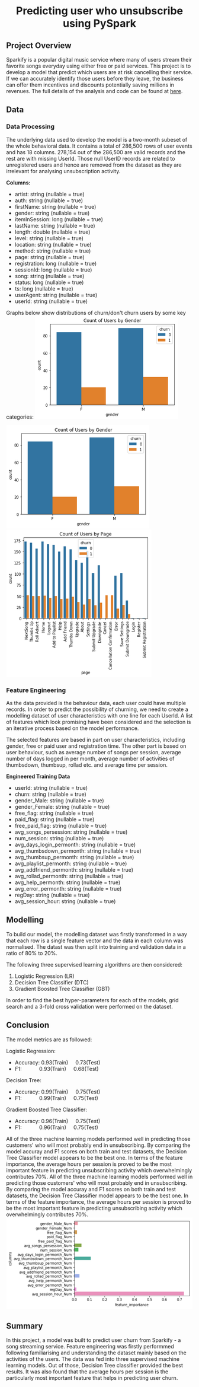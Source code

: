 # <center>Predicting user who unsubscribe using PySpark
## Project Overview
Sparkify is a popular digital music service where many of users stream their favorite songs everyday using either free or paid services. This project is to develop a model that predict which users are at risk cancelling their service. If we can accurately identify those users before they leave, the business can offer them incentives and discounts potentially saving millions in revenues.
The full details of the analysis and code can be found at [here](Sparkify.ipynb).

## Data
### Data Processing
The underlying data used to develop the model is a two-month subeset of the whole behavioral data. It contains a total of 286,500 rows of user events and has 18 columns. 278,154 out of the 286,500 are valid records and the rest are with missing UserId. Those null UserID records are related to unregistered users and hence are removed from the dataset as they are irrelevant for analysing unsubscription activity.

**Columns:** <br>
 - artist: string (nullable = true)<br>
 - auth: string (nullable = true)<br>
 - firstName: string (nullable = true)<br>
 - gender: string (nullable = true)<br>
 - itemInSession: long (nullable = true)<br>
 - lastName: string (nullable = true)<br>
 - length: double (nullable = true)<br>
 - level: string (nullable = true)<br>
 - location: string (nullable = true)<br>
 - method: string (nullable = true)<br>
 - page: string (nullable = true)<br>
 - registration: long (nullable = true)<br>
 - sessionId: long (nullable = true)<br>
 - song: string (nullable = true)<br>
 - status: long (nullable = true)<br>
 - ts: long (nullable = true)<br>
 - userAgent: string (nullable = true)<br>
 - userId: string (nullable = true)

Graphs below show distributions of churn/don't churn users by some key categories:
<img src="Image/Churn by Gender.png">

<img src="Image/Churn by Gender.png">

<img src="Image/Churn by Page.png">

### Feature Engineering
As the data provided is the behaviour data, each user could have multiple records. In order to predict the possibility of churning, we need to create a modelling dataset of user characteristics with one line for each UserId. A list of features which look promising have been considered and the selection is an iterative process based on the model performance. 

The selected features are based in part on user characteristics, including gender, free or paid user and registration time. The other part is based on user behaviour, such as average number of songs per session, average number of days logged in per month, average number of activities of thumbsdown, thumbsup, rollad etc. and average time per session.

**Engineered Training Data**
 - userId: string (nullable = true)
 - churn: string (nullable = true)
 - gender_Male: string (nullable = true)
 - gender_Female: string (nullable = true)
 - free_flag: string (nullable = true)
 - paid_flag: string (nullable = true)
 - free_paid_flag: string (nullable = true)
 - avg_songs_persession: string (nullable = true)
 - num_session: string (nullable = true)
 - avg_days_login_permonth: string (nullable = true)
 - avg_thumbsdown_permonth: string (nullable = true)
 - avg_thumbsup_permonth: string (nullable = true)
 - avg_playlist_permonth: string (nullable = true)
 - avg_addfriend_permonth: string (nullable = true)
 - avg_rollad_permonth: string (nullable = true)
 - avg_help_permonth: string (nullable = true)
 - avg_error_permonth: string (nullable = true)
 - regDay: string (nullable = true)
 - avg_session_hour: string (nullable = true)
 
 ## Modelling
 To build our model, the modelling dataset was firstly transformed in a way that each row is a single feature vector and the data in each column was normalised. The datast was then split into training and validation data in a ratio of 80% to 20%.

The following three supervised learning algorithms are then considered:
1. Logistic Regression (LR)
2. Decision Tree Classifier (DTC)
3. Gradient Boosted Tree Classifier (GBT)

In order to find the best hyper-parameters for each of the models, grid search and a 3-fold cross validation were performed on the dataset.

## Conclusion
The model metrics are as followed:

Logistic Regression:
- Accuracy:  0.93(Train) &nbsp; &nbsp; 0.73(Test) <br>
- F1: &nbsp; &nbsp;&nbsp; &nbsp;&nbsp; &nbsp; &nbsp;0.93(Train) &nbsp; &nbsp; 0.68(Test)<br>

Decision Tree:
- Accuracy:  0.99(Train) &nbsp; &nbsp; 0.75(Test) <br>
- F1: &nbsp; &nbsp;&nbsp; &nbsp;&nbsp; &nbsp; &nbsp;0.99(Train) &nbsp; &nbsp; 0.75(Test)<br>

Gradient Boosted Tree Classifier:
- Accuracy:  0.96(Train) &nbsp; &nbsp; 0.75(Test) <br>
- F1: &nbsp; &nbsp;&nbsp; &nbsp;&nbsp; &nbsp; &nbsp;0.96(Train) &nbsp; &nbsp; 0.75(Test)<br>

All of the three machine learning models performed well in predicting those customers' who will most probably end in unsubscribing. By comparing the model accuray and F1 scores on both train and test datasets, the Decision Tree Classifier model appears to be the best one. In terms of the feature importance, the average hours per session is proved to be the most important feature in predicting unsubscribing activity which overwhelmingly contributes 70%.
All of the three machine learning models performed well in predicting those customers' who will most probably end in unsubscribing. By comparing the model accuray and F1 scores on both train and test datasets, the Decision Tree Classifier model appears to be the best one. In terms of the feature importance, the average hours per session is proved to be the most important feature in predicting unsubscribing activity which overwhelmingly contributes 70%.
<img src="Image/Feature Importance.png">

## Summary 
In this project, a model was built to predict user churn from Sparkify - a song streaming service. Feature engineering was firstly performmed following familiarising and understanding the dataset mainly based on the activities of the users. The data was fed into three supervised machine learning models. Out of those, Decision Tree classifier provided the best results. It was also found that the average hours per session is the particularly most important feature that helps in predicting user churn.

